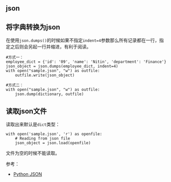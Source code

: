 ## json



## 将字典转换为json

在使用`json.dumps()`的时候如果不指定`indent=4`参数那么所有记录都在一行，指定之后则会另起一行并缩进，有利于阅读。

```
#方式一：
employee_dict = {'id': '09', 'name': 'Nitin', 'department': 'Finance'}
json_object = json.dumps(employee_dict, indent=4)
with open("sample.json", "w") as outfile:
    outfile.write(json_object)   

#方式二：
with open("sample.json", "w") as outfile:     
    json.dump(dictionary, outfile)    
```



## 读取json文件

读取出来默认是`dict`类型：

```
with open('sample.json', 'r') as openfile:
    # Reading from json file
    json_object = json.load(openfile)
```

文件为空的时候不能读取。

参考：

- [Python JSON](https://www.geeksforgeeks.org/python-json/)
